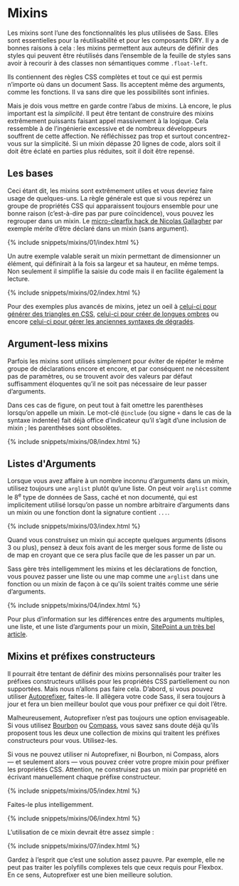 
# Mixins

Les mixins sont l’une des fonctionnalités les plus utilisées de Sass. Elles sont essentielles pour la réutilisabilité et pour les composants DRY. Il y a de bonnes raisons à cela&nbsp;: les mixins permettent aux auteurs de définir des styles qui peuvent être réutilisés dans l’ensemble de la feuille de styles sans avoir à recourir à des classes non sémantiques comme `.float-left`.

Ils contiennent des règles CSS complètes et tout ce qui est permis n’importe où dans un document Sass. Ils acceptent même des arguments, comme les fonctions. Il va sans dire que les possibilités sont infinies.

Mais je dois vous mettre en garde contre l’abus de mixins. Là encore, le plus important est la *simplicité*. Il peut être tentant de construire des mixins extrêmement puissants faisant appel massivement à la logique. Cela ressemble à de l’ingénierie excessive et de nombreux développeurs souffrent de cette affection. Ne réfléchissez pas trop et surtout concentrez-vous sur la simplicité. Si un mixin dépasse 20 lignes de code, alors soit il doit être éclaté en parties plus réduites, soit il doit être repensé.

## Les bases

Ceci étant dit, les mixins sont extrêmement utiles et vous devriez faire usage de quelques-uns. La règle générale est que si vous repérez un groupe de propriétés CSS qui apparaissent toujours ensemble pour une bonne raison (c’est-à-dire pas par pure coïncidence), vous pouvez les regrouper dans un mixin. Le [micro-clearfix hack de Nicolas Gallagher](http://nicolasgallagher.com/micro-clearfix-hack/) par exemple mérite d’être déclaré dans un mixin (sans argument).

{% include snippets/mixins/01/index.html %}

Un autre exemple valable serait un mixin permettant de dimensionner un élément, qui définirait à la fois sa largeur et sa hauteur, en même temps. Non seulement il simplifie la saisie du code mais il en facilite également la lecture.

{% include snippets/mixins/02/index.html %}

Pour des exemples plus avancés de mixins, jetez un oeil à [celui-ci pour générer des triangles en CSS](http://www.sitepoint.com/sass-mixin-css-triangles/), [celui-ci pour créer de longues ombres](http://www.sitepoint.com/ultimate-long-shadow-sass-mixin/) ou encore [celui-ci pour gérer les anciennes syntaxes de dégradés](http://www.sitepoint.com/building-linear-gradient-mixin-sass/).

## Argument-less mixins

Parfois les mixins sont utilisés simplement pour éviter de répéter le même groupe de déclarations encore et encore, et par conséquent ne nécessitent pas de paramètres, ou se trouvent avoir des valeurs par défaut suffisamment éloquentes qu’il ne soit pas nécessaire de leur passer d’arguments.

Dans ces cas de figure, on peut tout à fait omettre les parenthèses lorsqu’on appelle un mixin. Le mot-clé `@include` (ou signe `+` dans le cas de la syntaxe indentée) fait déjà office d’indicateur qu’il s’agit d’une inclusion de mixin ; les parenthèses sont obsolètes.

{% include snippets/mixins/08/index.html %}

## Listes d'Arguments

Lorsque vous avez affaire à un nombre inconnu d’arguments dans un mixin, utilisez toujours une `arglist` plutôt qu’une liste. On peut voir `arglist` comme le 8<sup>e</sup> type de données de Sass, caché et non documenté, qui est implicitement utilisé lorsqu’on passe un nombre arbitraire d’arguments dans un mixin ou une fonction dont la signature contient `...`.

{% include snippets/mixins/03/index.html %}

Quand vous construisez un mixin qui accepte quelques arguments (disons 3 ou plus), pensez à deux fois avant de les merger sous forme de liste ou de map en croyant que ce sera plus facile que de les passer un par un.

Sass gère très intelligemment les mixins et les déclarations de fonction, vous pouvez passer une liste ou une map comme une `arglist` dans une fonction ou un mixin de façon à ce qu'ils soient traités comme une série d’arguments.

{% include snippets/mixins/04/index.html %}

Pour plus d’information sur les différences entre des arguments multiples, une liste, et une liste d’arguments pour un mixin, [SitePoint a un très bel article](http://www.sitepoint.com/sass-multiple-arguments-lists-or-arglist/).

## Mixins et préfixes constructeurs

Il pourrait être tentant de définir des mixins personnalisés pour traiter les préfixes constructeurs utilisés pour les propriétés CSS partiellement ou non supportées. Mais nous n’allons pas faire cela. D’abord, si vous pouvez utiliser [Autoprefixer](https://github.com/postcss/autoprefixer), faites-le. Il allègera votre code Sass, il sera toujours à jour et fera un bien meilleur boulot que vous pour préfixer ce qui doit l’être.

Malheureusement, Autoprefixer n’est pas toujours une option envisageable. Si vous utilisez [Bourbon](http://bourbon.io/) ou [Compass](http://compass-style.org/), vous savez sans doute déjà qu’ils proposent tous les deux une collection de mixins qui traitent les préfixes constructeurs pour vous. Utilisez-les.

Si vous ne pouvez utiliser ni Autoprefixer, ni Bourbon, ni Compass, alors —&nbsp;et seulement alors&nbsp;— vous pouvez créer votre propre mixin pour préfixer les propriétés CSS. Attention, ne construisez pas un mixin par propriété en écrivant manuellement chaque préfixe constructeur.

{% include snippets/mixins/05/index.html %}

Faites-le plus intelligemment.

{% include snippets/mixins/06/index.html %}

L’utilisation de ce mixin devrait être assez simple&nbsp;:

{% include snippets/mixins/07/index.html %}

Gardez à l’esprit que c’est une solution assez pauvre. Par exemple, elle ne peut pas traiter les polyfills complexes tels que ceux requis pour Flexbox. En ce sens, Autoprefixer est une bien meilleure solution.
